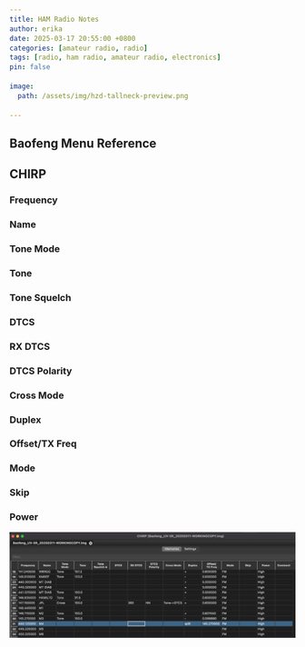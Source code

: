 ```yaml
---
title: HAM Radio Notes
author: erika
date: 2025-03-17 20:55:00 +0800
categories: [amateur radio, radio]
tags: [radio, ham radio, amateur radio, electronics]
pin: false

image:
  path: /assets/img/hzd-tallneck-preview.png

--- 
```

## Baofeng Menu Reference

## CHIRP

### Frequency
### Name
### Tone Mode
### Tone
### Tone Squelch
### DTCS
### RX DTCS
### DTCS Polarity
### Cross Mode
### Duplex
### Offset/TX Freq
### Mode
### Skip
### Power


![Desktop View](/assets/img/tutorials/radio/CHIRP-HAM-Radio-settings.png)